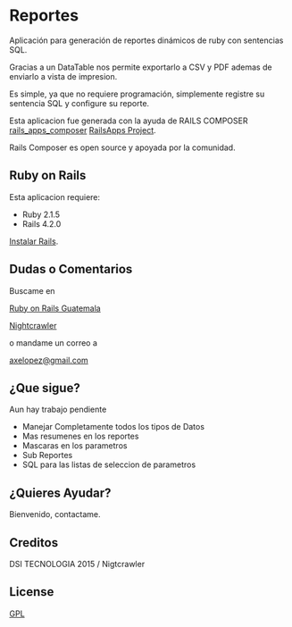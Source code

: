 Reportes
================

Aplicación para generación de reportes dinámicos de ruby  con sentencias SQL.

Gracias a un DataTable nos permite exportarlo a CSV y PDF ademas de enviarlo a vista de impresion.

Es simple, ya que no requiere programación, simplemente registre su sentencia SQL y configure su reporte.

Esta aplicacion fue generada con la ayuda de RAILS COMPOSER [rails_apps_composer](https://github.com/RailsApps/rails_apps_composer)  [RailsApps Project](http://railsapps.github.io/).

Rails Composer es open source y apoyada por la comunidad.


Ruby on Rails
-------------

Esta aplicacion requiere:

- Ruby 2.1.5
- Rails 4.2.0

[Instalar Rails](http://railsapps.github.io/installing-rails.html).


Dudas o Comentarios
-------------------------
Buscame en

[Ruby on Rails Guatemala](https://www.facebook.com/groups/53771752321/?fref=ts)

[Nightcrawler](https://twitter.com/axelopez)

o mandame un correo a

[axelopez@gmail.com](mailto:axelopez@gmail.com)

¿Que sigue?
-------------

Aun hay trabajo pendiente

- Manejar Completamente todos los tipos de Datos
- Mas resumenes en los reportes
- Mascaras en los parametros
- Sub Reportes
- SQL para las listas de seleccion  de parametros


¿Quieres Ayudar?
------------
Bienvenido, contactame.

Creditos
-------
 DSI TECNOLOGIA 2015 / Nigtcrawler
 

License
-------
[GPL](http://es.wikipedia.org/wiki/GNU_General_Public_License)

